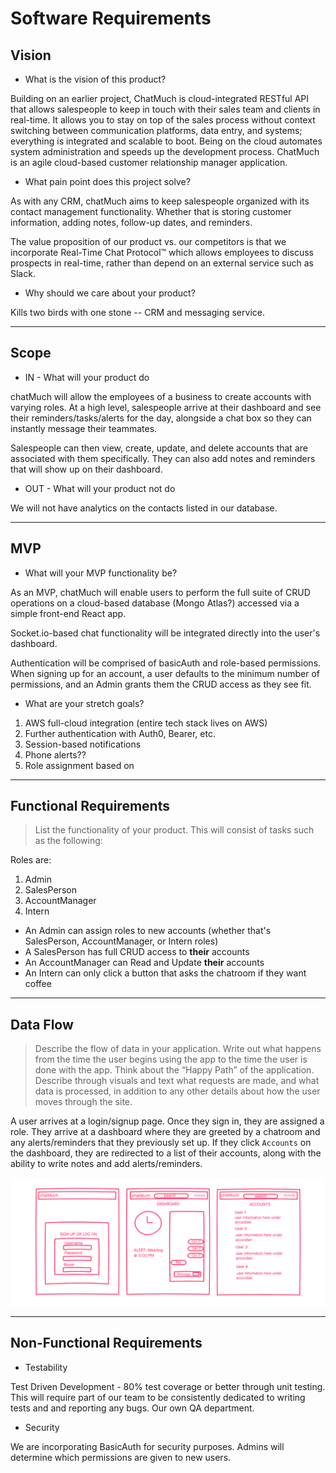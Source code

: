 # Software Requirements

## Vision
- What is the vision of this product?

Building on an earlier project, ChatMuch is cloud-integrated RESTful API that allows salespeople to keep in touch with their sales team and clients in real-time. It allows you to stay on top of the sales process without context switching between communication platforms, data entry, and systems; everything is integrated and scalable to boot. Being on the cloud automates system administration and speeds up the development process. ChatMuch is an agile cloud-based customer relationship manager application. 

- What pain point does this project solve?

As with any CRM, chatMuch aims to keep salespeople organized with its contact management functionality. Whether that is storing customer information, adding notes, follow-up dates, and reminders. 

The value proposition of our product vs. our competitors is that we incorporate Real-Time Chat Protocol™ which allows employees to discuss prospects in real-time, rather than depend on an external service such as Slack.

- Why should we care about your product?

Kills two birds with one stone -- CRM and messaging service.

---
## Scope

- IN - What will your product do

chatMuch will allow the employees of a business to create accounts with varying roles. At a high level, salespeople arrive at their dashboard and see their reminders/tasks/alerts for the day, alongside a chat box so they can instantly message their teammates. 

Salespeople can then view, create, update, and delete accounts that are associated with them specifically. They can also add notes and reminders that will show up on their dashboard.


- OUT - What will your product not do

We will not have analytics on the contacts listed in our database. 


--- 
## MVP

- What will your MVP functionality be?

As an MVP, chatMuch will enable users to perform the full suite of CRUD operations on a cloud-based database (Mongo Atlas?) accessed via a simple front-end React app. 

Socket.io-based chat functionality will be integrated directly into the user's dashboard.

Authentication will be comprised of basicAuth and role-based permissions. When signing up for an account, a user defaults to the minimum number of permissions, and an Admin grants them the CRUD access as they see fit.


- What are your stretch goals?

1. AWS full-cloud integration (entire tech stack lives on AWS)
2. Further authentication with Auth0, Bearer, etc.
3. Session-based notifications
4. Phone alerts??
5. Role assignment based on 


--- 
## Functional Requirements

> List the functionality of your product. This will consist of tasks such as the following:

Roles are:

1. Admin
2. SalesPerson
3. AccountManager
4. Intern

- An Admin can assign roles to new accounts (whether that's SalesPerson, AccountManager, or Intern roles)
- A SalesPerson has full CRUD access to **their** accounts
- An AccountManager can Read and Update **their** accounts
- An Intern can only click a button that asks the chatroom if they want coffee

--- 
## Data Flow

> Describe the flow of data in your application. Write out what happens from the time the user begins using the app to the time the user is done with the app. Think about the “Happy Path” of the application. Describe through visuals and text what requests are made, and what data is processed, in addition to any other details about how the user moves through the site.

A user arrives at a login/signup page. Once they sign in, they are assigned a role. They arrive at a dashboard where they are greeted by a chatroom and any alerts/reminders that they previously set up. If they click `Accounts` on the dashboard, they are redirected to a list of their accounts, along with the ability to write notes and add alerts/reminders.

![wireframe](../assets/wire-frame.png)

---
## Non-Functional Requirements

- Testability

Test Driven Development - 80% test coverage or better through unit testing. This will require part of our team to be consistently dedicated to writing tests and and reporting any bugs. Our own QA department. 

- Security

We are incorporating BasicAuth for security purposes. Admins will determine which permissions are given to new users.